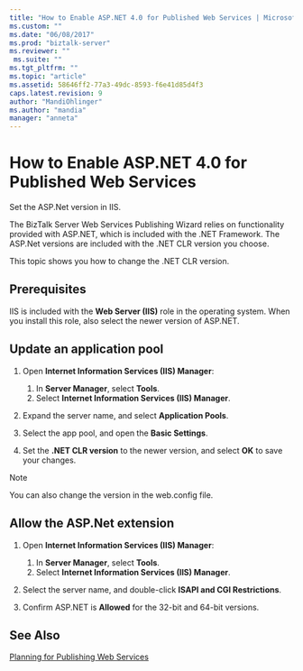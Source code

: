 ```yaml
---
title: "How to Enable ASP.NET 4.0 for Published Web Services | Microsoft Docs"
ms.custom: ""
ms.date: "06/08/2017"
ms.prod: "biztalk-server"
ms.reviewer: ""
 ms.suite: ""
ms.tgt_pltfrm: ""
ms.topic: "article"
ms.assetid: 58646ff2-77a3-49dc-8593-f6e41d85d4f3
caps.latest.revision: 9
author: "MandiOhlinger"
ms.author: "mandia"
manager: "anneta"
---
```

# How to Enable ASP.NET 4.0 for Published Web Services
Set the ASP.Net version in IIS.

The BizTalk Server Web Services Publishing Wizard relies on functionality provided with ASP.NET, which is included with the .NET Framework. The ASP.Net versions are included with the .NET CLR version you choose. 

This topic shows you how to change the .NET CLR version. 

## Prerequisites

IIS is included with the **Web Server (IIS)** role in the operating system. When you install this role, also select the newer version of ASP.NET. 
  
## Update an application pool
  
1.  Open **Internet Information Services (IIS) Manager**:

    1. In **Server Manager**, select **Tools**.
    2. Select **Internet Information Services (IIS) Manager**.
  
2.  Expand the server name, and select **Application Pools**.  
  
3.  Select the app pool, and open the **Basic Settings**.  
  
4. Set the **.NET CLR version** to the newer version, and select **OK** to save your changes.  

> [!NOTE]
> You can also change the version in the web.config file.
 
## Allow the ASP.Net extension
  
1.  Open **Internet Information Services (IIS) Manager**:

    1. In **Server Manager**, select **Tools**.
    2. Select **Internet Information Services (IIS) Manager**.
  
2.  Select the server name, and double-click **ISAPI and CGI Restrictions**.  
  
3. Confirm ASP.NET is **Allowed** for the 32-bit and 64-bit versions.  
  
## See Also  
 [Planning for Publishing Web Services](../core/planning-for-publishing-web-services2.md)